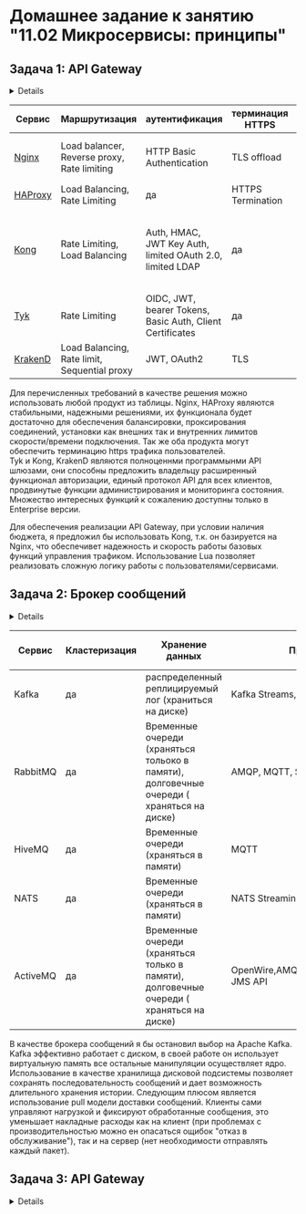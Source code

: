 # Домашнее задание к занятию "11.02 Микросервисы: принципы"

## Задача 1: API Gateway

<details>
Предложите решение для обеспечения реализации API Gateway. Составьте сравнительную таблицу возможностей различных программных решений. На основе таблицы сделайте выбор решения.

Решение должно соответствовать следующим требованиям:

Маршрутизация запросов к нужному сервису на основе конфигурации
Возможность проверки аутентификационной информации в запросах
Обеспечение терминации HTTPS
Обоснуйте свой выбор.
</details>

| Сервис | Маршрутизация | аутентификация | терминация HTTPS | внешняя СУБД | мониторинг | протоколы |
|--------|---------------|----------------|------------------|--------------|------------|-----------|
| [Nginx](http://nginx.org/) | Load balancer, Reverse proxy, Rate limiting | HTTP Basic Authentication  | TLS offload |  не требуется | external monitoring tools | HTTP/2 server push gRPC proxy |
| [HAProxy](http://www.haproxy.org/) | Load Balancing, Rate Limiting| да | HTTPS Termination |  не требуется | syslog | REST |
| [Kong](https://konghq.com/products/api-gateway-platform) | Rate Limiting, Load Balancing | Auth, HMAC, JWT Key Auth, limited OAuth 2.0, limited LDAP | да | не требуется(PostgreSQL) | File logging, HTTP logging, basic StatsD, TCP/UDP logging | REST, gRPC |
| [Tyk](https://tyk.io/) | Rate Limiting | OIDC, JWT, bearer Tokens, Basic Auth, Client Certificates | да |  Redis | да | REST, SOAP, GraphQL, gRPC|
| [KrakenD](https://www.krakend.io/) | Load Balancing, Rate limit, Sequential proxy | JWT, OAuth2 | TLS | не требуется | Metrics, Tracing, Alerting |  REST, GraphQL  |

Для перечисленных требований в качестве решения можно использовать любой продукт из таблицы. Nginx, HAProxy являются стабильными, надежными решениями, их функционала будет достаточно для обеспечения балансировки, проксирования соединений, установки как внешних так и внутренних лимитов скорости/времени подключения. Так же оба продукта могут обеспечить терминацию https трафика пользователей.  
Tyk и Kong, KrakenD являются полноценнми программынми API шлюзами, они способны предложить владельцу расширенный функционал авторизации, единый протокол API для всех клиентов, продвинутые функции администрирования и мониторинга состояния. Множество интересных функций к сожалению доступны только в Enterprise версии. 

Для обеспечения реализации API Gateway, при условии наличия бюджета, я предложил бы использовать Kong, т.к. он базируется на Nginx, что обеспечивет надежность и скорость работы базовых функций управления трафиком. Использование Lua позволяет реализовать сложную логику работы с пользователями/сервисами. 


## Задача 2: Брокер сообщений

<details>
Составьте таблицу возможностей различных брокеров сообщений. На основе таблицы сделайте обоснованный выбор решения.

Решение должно соответствовать следующим требованиям:

* Поддержка кластеризации для обеспечения надежности
* Хранение сообщений на диске в процессе доставки
* Высокая скорость работы
* Поддержка различных форматов сообщений
* Разделение прав доступа к различным потокам сообщений
* Проcтота эксплуатации
Обоснуйте свой выбор.
</details>

| Сервис | Кластеризация | Хранение данных | Протоколы | безопасность | Передача данных кленту|  
|--------|---------------|-----------------|-------------------|---------------|-----------------|
| Kafka  | да |  распределенный реплицируемый лог (храниться на диске)|Kafka Streams, REST API| шифрование, контроль доступа| pull |
|RabbitMQ| да | Временные очереди (храняться тольоко в памяти), долговечные очереди ( храняться на диске)|AMQP, MQTT, STOMP|шифрование, контроль доступа | push |
| HiveMQ | да |Временные очереди (храняться в памяти)|MQTT| шифрование, контроль доступа  | push |
|  NATS  | да |Временные очереди (храняться в памяти)|NATS Streaming|шифрование, контроль доступа  | push |
| ActiveMQ | да | Временные очереди (храняться только в памяти), долговечные очереди ( храняться на диске)| OpenWire,AMQP,STOMP,XMPP,MQTT, JMS API |контроль доступа|push|

В качестве брокера сообщений я бы остановил выбор на Apache Kafka. 
Kafka эффективно работает с диском, в своей работе он использует виртуальную память все остальные манипуляции осуществляет ядро. Использование в качестве хранилища дисковой подсистемы позволяет сохранять последовательность сообщений и дает возможность длительного хранения истории. Следующим плюсом является использование pull модели доставки сообщений. Клиенты сами управляют нагрузкой и фиксируют обработанные сообщения, это уменьшает накладные расходы как на клиент (при проблемах с производительностью можно ен опасаться ощибок  "отказ в обслуживание"), так и на сервер (нет необходимости отправлять каждый пакет).

## Задача 3: API Gateway 

<details>
Есть три сервиса:
minio

Хранит загруженные файлы в бакете images
S3 протокол
uploader

Принимает файл, если он картинка сжимает и загружает его в minio
POST /v1/upload
security

Регистрация пользователя POST /v1/user
Получение информации о пользователе GET /v1/user
Логин пользователя POST /v1/token
Проверка токена GET /v1/token/validation
Необходимо воспользоваться любым балансировщиком и сделать API Gateway:
POST /v1/register

Анонимный доступ.
Запрос направляется в сервис security POST /v1/user
POST /v1/token

Анонимный доступ.
Запрос направляется в сервис security POST /v1/token
GET /v1/user

Проверка токена. Токен ожидается в заголовке Authorization. Токен проверяется через вызов сервиса security GET /v1/token/validation/
Запрос направляется в сервис security GET /v1/user
POST /v1/upload

Проверка токена. Токен ожидается в заголовке Authorization. Токен проверяется через вызов сервиса security GET /v1/token/validation/
Запрос направляется в сервис uploader POST /v1/upload
GET /v1/user/{image}

Проверка токена. Токен ожидается в заголовке Authorization. Токен проверяется через вызов сервиса security GET /v1/token/validation/
Запрос направляется в сервис minio GET /images/{image}
</details>

